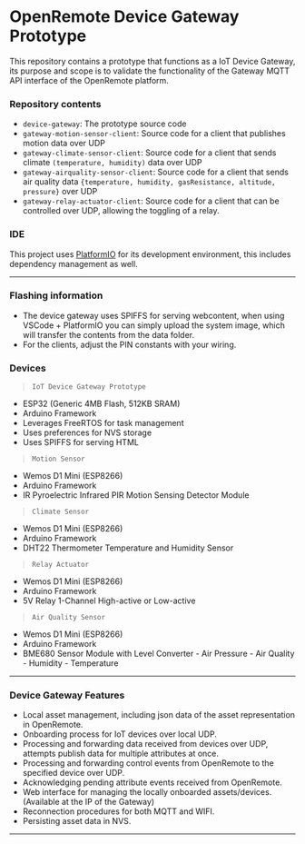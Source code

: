 # OpenRemote Device Gateway Prototype
This repository contains a prototype that functions as a IoT Device Gateway, its purpose and scope is to validate the functionality of the Gateway MQTT API interface of the OpenRemote platform.

### Repository contents
- ```device-gateway```: The prototype source code
- ```gateway-motion-sensor-client```: Source code for a client that publishes motion data over UDP
- ```gateway-climate-sensor-client```: Source code for a client that sends climate ```(temperature, humidity)``` data over UDP
- ```gateway-airquality-sensor-client```: Source code for a client that sends air quality data ```{temperature, humidity, gasResistance, altitude, pressure}``` over UDP
- ```gateway-relay-actuator-client```: Source code for a client that can be controlled over UDP, allowing the toggling of a relay.

### IDE
This project uses [PlatformIO](https://platformio.org/) for its development environment, this includes dependency management as well.
***


### Flashing information
- The device gateway uses SPIFFS for serving webcontent, when using VSCode + PlatformIO you can simply upload the system image, which will transfer the contents from the data folder.
- For the clients, adjust the PIN constants with your wiring.

### Devices
> ```IoT Device Gateway Prototype```
- ESP32 (Generic 4MB Flash, 512KB SRAM)
- Arduino Framework
- Leverages FreeRTOS for task management
- Uses preferences for NVS storage
- Uses SPIFFS for serving HTML
> ```Motion Sensor ```
- Wemos D1 Mini (ESP8266)
- Arduino Framework
- IR Pyroelectric Infrared PIR Motion Sensing Detector Module
> ```Climate Sensor``` 
- Wemos D1 Mini (ESP8266)
- Arduino Framework
- DHT22 Thermometer Temperature and Humidity Sensor
> ```Relay Actuator``` 
- Wemos D1 Mini (ESP8266)
- Arduino Framework
-  5V Relay 1-Channel High-active or Low-active
> ```Air Quality Sensor``` 
- Wemos D1 Mini (ESP8266)
- Arduino Framework
- BME680 Sensor Module with Level Converter - Air Pressure - Air Quality - Humidity - Temperature



***
### Device Gateway Features
- Local asset management, including json data of the asset representation in OpenRemote.
- Onboarding process for IoT devices over local UDP.
- Processing and forwarding data received from devices over UDP, attempts publish data for multiple attributes at once.
- Processing and forwarding control events from OpenRemote to the specified device over UDP.
- Acknowledging pending attribute events received from OpenRemote.
- Web interface for managing the locally onboarded assets/devices. (Available at the IP of the Gateway)
- Reconnection procedures for both MQTT and WIFI.
- Persisting asset data in NVS.
***


